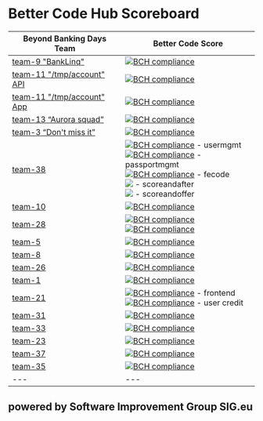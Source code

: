 # Better Code Hub Scoreboard 

Beyond Banking Days Team | Better Code Score
--- | ---
[team-9 "BankLinq"](https://github.com/BeyondBankingDays/team-9) | [![BCH compliance](https://bettercodehub.com/edge/badge/BeyondBankingDays/team-9?branch=master&token=a415a6c9c78ba69a046244da77687988af31e40b)](https://bettercodehub.com/)
[team-11 "/tmp/account" API](https://github.com/BeyondBankingDays/team-11) | [![BCH compliance](https://bettercodehub.com/edge/badge/BeyondBankingDays/team-11?branch=develop/stable&token=bf98fd0ca2b8e26317dbe06126e8679d4f6ae255)](https://bettercodehub.com/)
[team-11 "/tmp/account" App](https://github.com/BeyondBankingDays/team-11) | [![BCH compliance](https://bettercodehub.com/edge/badge/BeyondBankingDays/team-11-app?branch=master&token=9ebfb5e08fa62855b20c821593dec552ac1eab95)](https://bettercodehub.com/)
[team-13 “Aurora squad”](https://github.com/BeyondBankingDays/team-13) | [![BCH compliance](https://bettercodehub.com/edge/badge/BeyondBankingDays/team-13?branch=master&token=89879945bf934fd7b4a18c64bfe0eaad49fc9198)](https://bettercodehub.com/)
[team-3 “Don't miss it”](https://github.com/BeyondBankingDays/team-3) | [![BCH compliance](https://bettercodehub.com/edge/badge/BeyondBankingDays/team-3?branch=master&token=95340d7f61323c887335b4e9a3ec4a834e821699)](https://bettercodehub.com/)
[team-38](https://github.com/BeyondBankingDays/team-3) | [![BCH compliance](https://bettercodehub.com/edge/badge/BeyondBankingDays/team38_usermgmt?branch=master&token=30e5116b0fc85a8bea8321c7122300f1dd7e1ecd)](https://bettercodehub.com/) - usermgmt <br> [![BCH compliance](https://bettercodehub.com/edge/badge/BeyondBankingDays/team38_passportmgmt?branch=master&token=dc08b7025d9230b3696eaa0b419a667115a0fda0)](https://bettercodehub.com/) - passportmgmt <br> [![BCH compliance](https://bettercodehub.com/edge/badge/BeyondBankingDays/team38_fecode?branch=master&token=9eedbcb15477aadfa47902bda3a0ec3cdcb1de3c)](https://bettercodehub.com/) - fecode <br> <img src='https://bettercodehub.com/edge/badge/BeyondBankingDays/team38_scoreandoffer?branch=master&token=6c7b74447ce3b182c2839886ad04304612a77390'> - scoreandafter <br> <img src='https://bettercodehub.com/edge/badge/BeyondBankingDays/team38_scoreandoffer?branch=master&token=6c7b74447ce3b182c2839886ad04304612a77390'> - scoreandoffer
[team-10](https://github.com/BeyondBankingDays/team-10) | [![BCH compliance](https://bettercodehub.com/edge/badge/BeyondBankingDays/team-10?branch=master&token=8fe27c620fa7582bf85777c63e8517519c6a1fe5)](https://bettercodehub.com/)
[team-28](https://github.com/BeyondBankingDays/team-28-android-app) | [![BCH compliance](https://bettercodehub.com/edge/badge/BeyondBankingDays/team-28?branch=master&token=b028757c89aac880ab1472b5b032573d5396ddab)](https://bettercodehub.com/) <br> [![BCH compliance](https://bettercodehub.com/edge/badge/BeyondBankingDays/team-28-android-app?branch=master&token=0efd3624db7badc4d9ecdbbe4a9bf800c72f049e)](https://bettercodehub.com/)
[team-5](https://github.com/BeyondBankingDays/team-5) | [![BCH compliance](https://bettercodehub.com/edge/badge/BeyondBankingDays/team-5?branch=master&token=84eb25db6dbaf293ff68a39065cc301e8948508e)](https://bettercodehub.com/)
[team-8](https://github.com/BeyondBankingDays/team-8) | [![BCH compliance](https://bettercodehub.com/edge/badge/BeyondBankingDays/team-8?branch=master&token=836dd95d47294a3b0eb7dd3815bd918acb152642)](https://bettercodehub.com/)
[team-26](https://github.com/BeyondBankingDays/team-26) | [![BCH compliance](https://bettercodehub.com/edge/badge/BeyondBankingDays/team-26?branch=master&token=b6eedcbce0c5ad17b7a4942f771241336b26d914)](https://bettercodehub.com/)
[team-1](https://github.com/BeyondBankingDays/team-1) | [![BCH compliance](https://bettercodehub.com/edge/badge/BeyondBankingDays/team-1?branch=master&token=b1877995bf3d70084fae1a1aeb4f4112008e7797)](https://bettercodehub.com/)
[team-21](https://github.com/BeyondBankingDays/team-21_usercredit) |  [![BCH compliance](https://bettercodehub.com/edge/badge/BeyondBankingDays/team-21_frontend?branch=master&token=0f843fd4f28898ec0366e3087e4684da48ac190c)](https://bettercodehub.com/) - frontend <br> [![BCH compliance](https://bettercodehub.com/edge/badge/BeyondBankingDays/team-21_usercredit?branch=master&token=e04ea173515a0fd733ac42a56287aaf6df041a64)](https://bettercodehub.com/) - user credit
[team-31](https://github.com/BeyondBankingDays/team-31) | [![BCH compliance](https://bettercodehub.com/edge/badge/BeyondBankingDays/team-31?branch=master&token=bef2e5451d5c8bcdd0f351a72139e78867bc19c1)](https://bettercodehub.com/)
[team-33](https://github.com/BeyondBankingDays/team-33) | [![BCH compliance](https://bettercodehub.com/edge/badge/BeyondBankingDays/team-33?branch=master&token=a7f3c6a6b72f89beb233e10b5bffc2538f5dbab4)](https://bettercodehub.com/)
[team-23](https://github.com/BeyondBankingDays/team-23) | [![BCH compliance](https://bettercodehub.com/edge/badge/BeyondBankingDays/team-23?branch=master&token=d445a0315efccee2acaf9563d804ae7178aa6b6a)](https://bettercodehub.com/)
[team-37](https://github.com/BeyondBankingDays/team-37) | [![BCH compliance](https://bettercodehub.com/edge/badge/BeyondBankingDays/team-37?branch=master&token=9927e0c0089d268f036e8e456ee61d3a91d5cee8)](https://bettercodehub.com/)
[team-35](https://github.com/BeyondBankingDays/team-35) | [![BCH compliance](https://bettercodehub.com/edge/badge/BeyondBankingDays/team-35?branch=master&token=85ff7d7df7de8c8ea52f8d65b4bb487f365aa77f)](https://bettercodehub.com/)
--- | ---


## powered by Software Improvement Group SIG.eu
